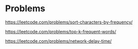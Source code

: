 # Problems

https://leetcode.com/problems/sort-characters-by-frequency/

https://leetcode.com/problems/top-k-frequent-words/

https://leetcode.com/problems/network-delay-time/

